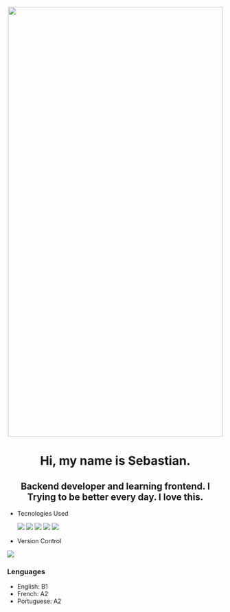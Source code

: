 <div id="header" aling="center">
 <p align="center">
 <img  src="https://media.giphy.com/media/v1.Y2lkPTc5MGI3NjExMzJwcTF3b3BmcmhndHR4a2tnYmZicTN2dnFrM2VuaHJlMmhweXdlOCZlcD12MV9pbnRlcm5hbF9naWZfYnlfaWQmY3Q9Zw/OwJhwgfpmTKNErbzRv/giphy.gif" width="500" height="1000" />
 </p>
  <h1 align="center"> Hi, my name is Sebastian.</h1>
  <h2 align="center"> Backend developer and learning frontend. I Trying to be better every day. I love this.</h2>
</div>

- Tecnologies Used
  
  <img src="https://www.vectorlogo.zone/logos/nodejs/nodejs-icon.svg"/> <img src="https://www.vectorlogo.zone/logos/typescriptlang/typescriptlang-icon.svg"/>
  <img src="https://www.vectorlogo.zone/logos/reactjs/reactjs-icon.svg"/> <img src="https://www.vectorlogo.zone/logos/w3_html5/w3_html5-icon.svg"/>
  <img src="https://www.vectorlogo.zone/logos/w3_css/w3_css-icon.svg"/>  
 
 - Version Control
<img src="https://www.vectorlogo.zone/logos/git-scm/git-scm-ar21.svg"/>

### Lenguages

- English: B1
- French: A2
- Portuguese: A2

